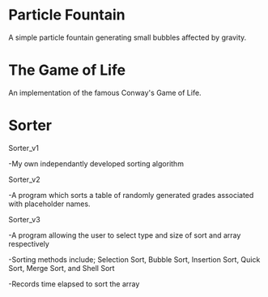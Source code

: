 Particle Fountain
=================

A simple particle fountain generating small bubbles affected by gravity.


The Game of Life
================

An implementation of the famous Conway's Game of Life.


Sorter
======

Sorter_v1

-My own independantly developed sorting algorithm

Sorter_v2

-A program which sorts a table of randomly generated grades associated with placeholder names.

Sorter_v3

-A program allowing the user to select type and size of sort and array respectively

-Sorting methods include; Selection Sort, Bubble Sort, Insertion Sort, Quick Sort, Merge Sort, and Shell Sort

-Records time elapsed to sort the array
